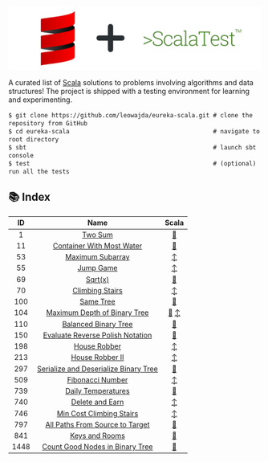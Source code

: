 ![banner](./docs/banner.png "banner")

A curated list of [Scala](https://scala-lang.org/) solutions to problems involving algorithms and data structures! The project is shipped with a testing environment for learning and experimenting.

```shell
$ git clone https://github.com/leowajda/eureka-scala.git # clone the repository from GitHub
$ cd eureka-scala                                        # navigate to root directory
$ sbt                                                    # launch sbt console
$ test                                                   # (optional) run all the tests
```

## :books: Index

|  ID  |                                                     Name                                                      |                                                                                                                              Scala                                                                                                                              |
|:----:|:-------------------------------------------------------------------------------------------------------------:|:---------------------------------------------------------------------------------------------------------------------------------------------------------------------------------------------------------------------------------------------------------------:|
|  1   |                               [Two Sum](https://leetcode.com/problems/two-sum/)                               |                                                                 [:arrows_counterclockwise:](https://github.com/leowajda/eureka-scala/blob/master/src/main/scala/array/recursive/LC_0001.scala)                                                                  |
|  11  |             [Container With Most Water](https://leetcode.com/problems/container-with-most-water/)             |                                                                 [:arrows_counterclockwise:](https://github.com/leowajda/eureka-scala/blob/master/src/main/scala/array/recursive/LC_0011.scala)                                                                  |
|  53  |                      [Maximum Subarray](https://leetcode.com/problems/maximum-subarray/)                      |                                                                      [:arrow_up_down:](https://github.com/leowajda/eureka-scala/blob/master/src/main/scala/array/iterative/LC_0053.scala)                                                                       |
|  55  |                             [Jump Game](https://leetcode.com/problems/jump-game/)                             |                                                                      [:arrow_up_down:](https://github.com/leowajda/eureka-scala/blob/master/src/main/scala/array/iterative/LC_0055.scala)                                                                       |
|  69  |                                [Sqrt(x)](https://leetcode.com/problems/sqrtx/)                                |                                                                 [:arrows_counterclockwise:](https://github.com/leowajda/eureka-scala/blob/master/src/main/scala/array/recursive/LC_0069.scala)                                                                  |
|  70  |                       [Climbing Stairs](https://leetcode.com/problems/climbing-stairs/)                       |                                                                       [:arrow_up_down:](https://github.com/leowajda/eureka-scala/blob/master/src/main/scala/math/iterative/LC_0070.scala)                                                                       |
| 100  |                             [Same Tree](https://leetcode.com/problems/same-tree/)                             |                                                              [:arrows_counterclockwise:](https://github.com/leowajda/eureka-scala/blob/master/src/main/scala/binary_tree/recursive/LC_0100.scala)                                                               |
| 104  |          [Maximum Depth of Binary Tree](https://leetcode.com/problems/maximum-depth-of-binary-tree/)          | [:arrows_counterclockwise:](https://github.com/leowajda/eureka-scala/blob/master/src/main/scala/binary_tree/recursive/LC_0104.scala) [:arrow_up_down:](https://github.com/leowajda/eureka-scala/blob/master/src/main/scala/binary_tree/iterative/LC_0104.scala) |
| 110  |                  [Balanced Binary Tree](https://leetcode.com/problems/balanced-binary-tree/)                  |                                                              [:arrows_counterclockwise:](https://github.com/leowajda/eureka-scala/blob/master/src/main/scala/binary_tree/recursive/LC_0110.scala)                                                               |
| 150  |      [Evaluate Reverse Polish Notation](https://leetcode.com/problems/evaluate-reverse-polish-notation/)      |                                                                  [:arrows_counterclockwise:](https://github.com/leowajda/eureka-scala/blob/master/src/main/scala/math/recursive/LC_0150.scala)                                                                  |
| 198  |                          [House Robber](https://leetcode.com/problems/house-robber/)                          |                                                                      [:arrow_up_down:](https://github.com/leowajda/eureka-scala/blob/master/src/main/scala/array/iterative/LC_0198.scala)                                                                       |
| 213  |                       [House Robber II](https://leetcode.com/problems/house-robber-ii/)                       |                                                                      [:arrow_up_down:](https://github.com/leowajda/eureka-scala/blob/master/src/main/scala/array/iterative/LC_0213.scala)                                                                       |
| 297  | [Serialize and Deserialize Binary Tree](https://leetcode.com/problems/serialize-and-deserialize-binary-tree/) |                                                              [:arrows_counterclockwise:](https://github.com/leowajda/eureka-scala/blob/master/src/main/scala/binary_tree/recursive/LC_0297.scala)                                                               |
| 509  |                      [Fibonacci Number](https://leetcode.com/problems/fibonacci-number/)                      |                                                                       [:arrow_up_down:](https://github.com/leowajda/eureka-scala/blob/master/src/main/scala/math/iterative/LC_0509.scala)                                                                       |
| 739  |                    [Daily Temperatures](https://leetcode.com/problems/daily-temperatures/)                    |                                                                 [:arrows_counterclockwise:](https://github.com/leowajda/eureka-scala/blob/master/src/main/scala/array/recursive/LC_0739.scala)                                                                  |
| 740  |                       [Delete and Earn](https://leetcode.com/problems/delete-and-earn/)                       |                                                                      [:arrow_up_down:](https://github.com/leowajda/eureka-scala/blob/master/src/main/scala/array/iterative/LC_0740.scala)                                                                       |
| 746  |              [Min Cost Climbing Stairs](https://leetcode.com/problems/min-cost-climbing-stairs/)              |                                                                      [:arrow_up_down:](https://github.com/leowajda/eureka-scala/blob/master/src/main/scala/array/iterative/LC_0746.scala)                                                                       |
| 797  |       [All Paths From Source to Target](https://leetcode.com/problems/all-paths-from-source-to-target/)       |                                                                 [:arrows_counterclockwise:](https://github.com/leowajda/eureka-scala/blob/master/src/main/scala/graph/recursive/LC_0797.scala)                                                                  |
| 841  |                        [Keys and Rooms](https://leetcode.com/problems/keys-and-rooms/)                        |                                                                 [:arrows_counterclockwise:](https://github.com/leowajda/eureka-scala/blob/master/src/main/scala/graph/recursive/LC_0841.scala)                                                                  |
| 1448 |       [Count Good Nodes in Binary Tree](https://leetcode.com/problems/count-good-nodes-in-binary-tree/)       |                                                              [:arrows_counterclockwise:](https://github.com/leowajda/eureka-scala/blob/master/src/main/scala/binary_tree/recursive/LC_1448.scala)                                                               |